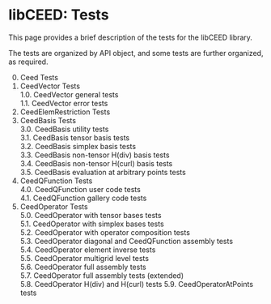 # libCEED: Tests

This page provides a brief description of the tests for the libCEED library.

The tests are organized by API object, and some tests are further organized, as required.

0. Ceed Tests  
1. CeedVector Tests  
    1.0. CeedVector general tests  
    1.1. CeedVector error tests  
2. CeedElemRestriction Tests  
3. CeedBasis Tests  
    3.0. CeedBasis utility tests  
    3.1. CeedBasis tensor basis tests  
    3.2. CeedBasis simplex basis tests  
    3.3. CeedBasis non-tensor H(div) basis tests  
    3.4. CeedBasis non-tensor H(curl) basis tests  
    3.5. CeedBasis evaluation at arbitrary points tests  
4. CeedQFunction Tests  
    4.0. CeedQFunction user code tests  
    4.1. CeedQFunction gallery code tests  
5. CeedOperator Tests  
    5.0. CeedOperator with tensor bases tests  
    5.1. CeedOperator with simplex bases tests  
    5.2. CeedOperator with operator composition tests  
    5.3. CeedOperator diagonal and CeedQFunction assembly tests  
    5.4. CeedOperator element inverse tests  
    5.5. CeedOperator multigrid level tests  
    5.6. CeedOperator full assembly tests  
    5.7. CeedOperator full assembly tests (extended)  
    5.8. CeedOperator H(div) and H(curl) tests
    5.9. CeedOperatorAtPoints tests

